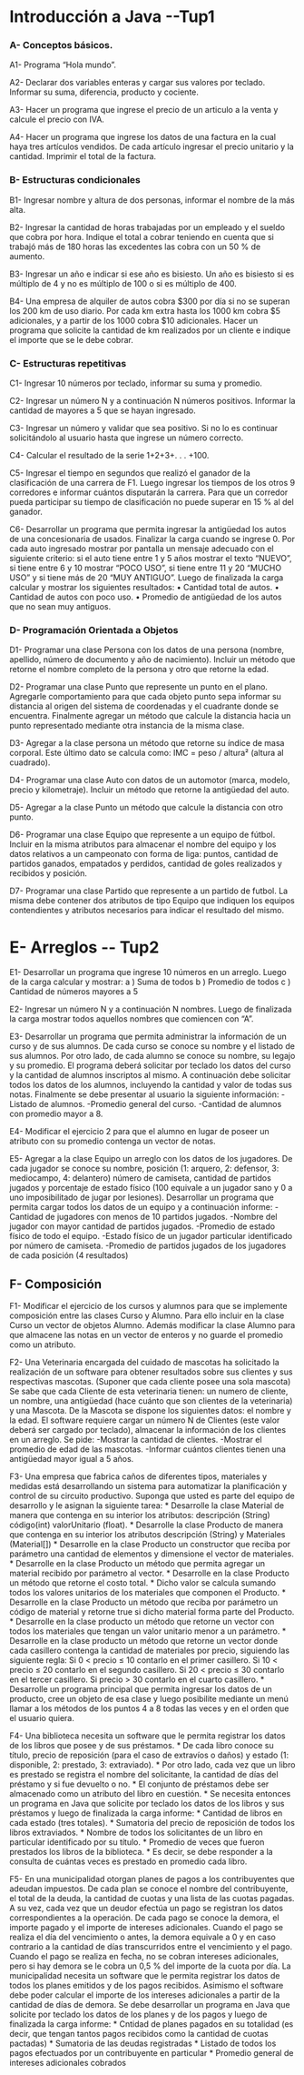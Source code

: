 # Introducción a Java --Tup1

### A- Conceptos básicos.

A1- Programa “Hola mundo”.

A2- Declarar dos variables enteras y cargar sus valores por teclado. Informar su suma, diferencia, producto y cociente.

A3- Hacer un programa que ingrese el precio de un articulo a la venta y calcule el precio con IVA.

A4- Hacer un programa que ingrese los datos de una factura en la cual haya tres artículos vendidos. De cada artículo ingresar el precio unitario y la cantidad.
    Imprimir el total de la factura.



### B- Estructuras condicionales

B1- Ingresar nombre y altura de dos personas, informar el nombre de la más alta.

B2- Ingresar la cantidad de horas trabajadas por un empleado y el sueldo que cobra por hora.
    Indique el total a cobrar teniendo en cuenta que si trabajó más de 180 horas las excedentes las cobra con un 50 % de aumento.

B3- Ingresar un año e indicar si ese año es bisiesto. Un año es bisiesto si es múltiplo de 4 y no es múltiplo de 100 o si es múltiplo de 400.

B4- Una empresa de alquiler de autos cobra $300 por día si no se superan los 200 km de uso diario.
    Por cada km extra hasta los 1000 km cobra $5 adicionales, y a partir de los 1000 cobra $10 adicionales.
    Hacer un programa que solicite la cantidad de km realizados por un cliente e indique el importe que se le debe cobrar.


### C- Estructuras repetitivas

C1- Ingresar 10 números por teclado, informar su suma y promedio.

C2- Ingresar un número N y a continuación N números positivos.
    Informar la cantidad de mayores a 5 que se hayan ingresado.

C3- Ingresar un número y validar que sea positivo. 
    Si no lo es continuar solicitándolo al usuario hasta que ingrese un número correcto.

C4- Calcular el resultado de la serie 1+2+3+. . . +100.

C5- Ingresar el tiempo en segundos que realizó el ganador de la clasificación de una carrera de F1.
    Luego ingresar los tiempos de los otros 9 corredores e informar cuántos disputarán la carrera.
    Para que un corredor pueda participar su tiempo de clasificación no puede superar en 15 % al del ganador.

C6- Desarrollar un programa que permita ingresar la antigüedad los autos de una concesionaria de usados.
    Finalizar la carga cuando se ingrese 0.
    Por cada auto ingresado mostrar por pantalla un mensaje adecuado con el siguiente criterio: 
    si el auto tiene entre 1 y 5 años mostrar el texto “NUEVO”,
    si tiene entre 6 y 10 mostrar “POCO USO”, si tiene entre 11 y 20 “MUCHO USO” y si tiene más de 20 “MUY ANTIGUO”.
    Luego de finalizada la carga calcular y mostrar los siguientes resultados:
    • Cantidad total de autos.
    • Cantidad de autos con poco uso.
    • Promedio de antigüedad de los autos que no sean muy antiguos.



### D- Programación Orientada a Objetos

D1- Programar una clase Persona con los datos de una persona (nombre, apellido, número de documento y año de nacimiento).
    Incluir un método que retorne el nombre completo de la persona y otro que retorne la edad.

D2- Programar una clase Punto que represente un punto en el plano. 
    Agregarle comportamiento para que cada objeto punto sepa informar su distancia al origen del sistema de coordenadas y el cuadrante donde se encuentra.
    Finalmente agregar un método que calcule la distancia hacia un punto representado mediante otra instancia de la misma clase.

D3- Agregar a la clase persona un método que retorne su índice de masa corporal. Este último dato se calcula como: IMC = peso / altura² (altura al cuadrado).

D4- Programar una clase Auto con datos de un automotor (marca, modelo, precio y kilometraje).
    Incluir un método que retorne la antigüedad del auto.

D5- Agregar a la clase Punto un método que calcule la distancia con otro punto.

D6- Programar una clase Equipo que represente a un equipo de fútbol.
    Incluir en la misma atributos para almacenar el nombre del equipo y los datos relativos a un campeonato con forma de liga:
    puntos, cantidad de partidos ganados, empatados y perdidos, cantidad de goles realizados y recibidos y posición.

D7- Programar una clase Partido que represente a un partido de futbol. 
    La misma debe contener dos atributos de tipo Equipo que indiquen los equipos contendientes y atributos necesarios para indicar el resultado del mismo.




# E- Arreglos -- Tup2

E1- Desarrollar un programa que ingrese 10 números en un arreglo. 
    Luego de la carga calcular y mostrar:
        a ) Suma de todos
        b ) Promedio de todos
        c ) Cantidad de números mayores a 5

E2- Ingresar un número N y a continuación N nombres.
    Luego de finalizada la carga mostrar todos aquellos nombres que comiencen con “A”.

E3- Desarrollar un programa que permita administrar la información de un curso y de sus alumnos.
    De cada curso se conoce su nombre y el listado de sus alumnos.
    Por otro lado, de cada alumno se conoce su nombre, su legajo y su promedio.
    El programa deberá solicitar por teclado los datos del curso y la cantidad de alumnos inscriptos al mismo.
    A continuación debe solicitar todos los datos de los alumnos, incluyendo la cantidad y valor de todas sus notas.
    Finalmente se debe presentar al usuario la siguiente información:
        -Listado de alumnos.
        -Promedio general del curso.
        -Cantidad de alumnos con promedio mayor a 8.

E4- Modificar el ejercicio 2 para que el alumno en lugar de poseer un atributo con su promedio contenga un vector de notas.

E5- Agregar a la clase Equipo un arreglo con los datos de los jugadores.
    De cada jugador se conoce su nombre, posición (1: arquero, 2: defensor, 3: mediocampo, 4: delantero) número de camiseta,
    cantidad de partidos jugados y porcentaje de estado físico (100 equivale a un jugador sano y 0 a uno imposibilitado de jugar por lesiones).
    Desarrollar un programa que permita cargar todos los datos de un equipo y a continuación informe:
        -Cantidad de jugadores con menos de 10 partidos jugados.
        -Nombre del jugador con mayor cantidad de partidos jugados.
        -Promedio de estado físico de todo el equipo.
        -Estado físico de un jugador particular identificado por número de camiseta.
        -Promedio de partidos jugados de los jugadores de cada posición (4 resultados)


## F- Composición

F1- Modificar el ejercicio de los cursos y alumnos para que se implemente composición entre las clases Curso y Alumno.
    Para ello incluir en la clase Curso un vector de objetos Alumno.
    Además modificar la clase Alumno para que almacene las notas en un vector de enteros y no guarde el promedio como un atributo.

F2- Una Veterinaria encargada del cuidado de mascotas ha solicitado la realización de un software para obtener resultados sobre sus clientes y sus respectivas mascotas.
    (Suponer que cada cliente posee una sola mascota)
    Se sabe que cada Cliente de esta veterinaria tienen: un numero de cliente, un nombre, una antigüedad (hace cuánto que son clientes de la veterinaria) y una Mascota.
    De la Mascota se dispone los siguientes datos: el nombre y la edad.
    El software requiere cargar un número N de Clientes (este valor deberá ser cargado por teclado), almacenar la información de los clientes en un arreglo.
    Se pide:
        -Mostrar la cantidad de clientes.
        -Mostrar el promedio de edad de las mascotas.
        -Informar cuántos clientes tienen una antigüedad mayor igual a 5 años.

F3- Una empresa que fabrica caños de diferentes tipos, materiales y medidas está desarrollando un sistema para automatizar la planificación y control de su circuito productivo.
    Suponga que usted es parte del equipo de desarrollo y le asignan la siguiente tarea:
    * Desarrolle la clase Material de manera que contenga en su interior los atributos: descripción (String) código(int) valorUnitario (float).
    * Desarrolle la clase Producto de manera que contenga en su interior los atributos descripción (String) y Materiales (Material[])
    * Desarrolle en la clase Producto un constructor que reciba por parámetro una cantidad de elementos y dimensione el vector de materiales.
    * Desarrolle en la clase Producto un método que permita agregar un material recibido por parámetro al vector.
    * Desarrolle en la clase Producto un método que retorne el costo total.
    * Dicho valor se calcula sumando todos los valores unitarios de los materiales que componen el Producto.
    * Desarrolle en la clase Producto un método que reciba por parámetro un código de material y retorne true si dicho material forma parte del Producto.
    * Desarrolle en la clase producto un método que retorne un vector con todos los materiales que tengan un valor unitario menor a un parámetro.
    * Desarrolle en la clase producto un método que retorne un vector donde cada casillero contenga la cantidad de materiales por precio, siguiendo las siguiente regla: Si 0 < precio ≤ 10 contarlo en el primer casillero. Si 10 < precio ≤ 20 contarlo en el segundo casillero. Si 20 < precio ≤ 30 contarlo en el tercer casillero. Si precio > 30 contarlo en el cuarto casillero.
    * Desarrolle un programa principal que permita ingresar los datos de un producto, cree un objeto de esa clase y luego posibilite mediante un menú llamar a los métodos de los puntos 4 a 8 todas las veces y en el orden que el usuario quiera.

F4- Una biblioteca necesita un software que le permita registrar los datos de los libros que posee y de sus préstamos.
    * De cada libro conoce su título, precio de reposición (para el caso de extravíos o daños) y estado (1: disponible, 2: prestado, 3: extraviado).
    * Por otro lado, cada vez que un libro es prestado se registra el nombre del solicitante, la cantidad de días del préstamo y si fue devuelto o no.
    * El conjunto de préstamos debe ser almacenado como un atributo del libro en cuestión.
    * Se necesita entonces un programa en Java que solicite por teclado los datos de los libros y sus préstamos y luego de finalizada la carga informe:
    * Cantidad de libros en cada estado (tres totales).
    * Sumatoria del precio de reposición de todos los libros extraviados.
    * Nombre de todos los solicitantes de un libro en particular identificado por su título.
    * Promedio de veces que fueron prestados los libros de la biblioteca.
    * Es decir, se debe responder a la consulta de cuántas veces es prestado en promedio cada libro.

F5- En una municipalidad otorgan planes de pagos a los contribuyentes que adeudan impuestos.
    De cada plan se conoce el nombre del contribuyente, el total de la deuda, la cantidad de cuotas y una lista de las cuotas pagadas.
    A su vez, cada vez que un deudor efectúa un pago se registran los datos correspondientes a la operación.
    De cada pago se conoce la demora, el importe pagado y el importe de intereses adicionales.
    Cuando el pago se realiza el día del vencimiento o antes, la demora equivale a 0 y en caso contrario a la cantidad de días transcurridos entre el vencimiento y el pago.
    Cuando el pago se realiza en fecha, no se cobran intereses adicionales, pero si hay demora se le cobra un 0,5 % del importe de la cuota por día.
    La municipalidad necesita un software que le permita registrar los datos de todos los planes emitidos y de los pagos recibidos.
    Asimismo el software debe poder calcular el importe de los intereses adicionales a partir de la cantidad de días de demora.
    Se debe desarrollar un programa en Java que solicite por teclado los datos de los planes y de los pagos y luego de finalizada la carga informe:
    * Cntidad de planes pagados en su totalidad (es decir, que tengan tantos pagos recibidos como la cantidad de cuotas pactadas)
    * Sumatoria de las deudas registradas
    * Listado de todos los pagos efectuados por un contribuyente en particular
    * Promedio general de intereses adicionales cobrados





















